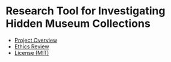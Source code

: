 Research Tool for Investigating Hidden Museum Collections
===

- [Project Overview](/docs/OVERVIEW.md)
- [Ethics Review](/docs/ETHICS.md)
- [License (MIT)](/LICENSE.md)
